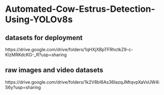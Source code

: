 # Automated-Cow-Estrus-Detection-Using-YOLOv8s

<h2>datasets for deployment</h2>
https://drive.google.com/drive/folders/1qHXjXBpTFRhctkZ9-c-KlzMRKdcKG-_R?usp=sharing

<h2>raw images and video datasets</h2>
https://drive.google.com/drive/folders/1k2V8bI6As36IazqJMtqvpXaVsUW4iS6y?usp=sharing
